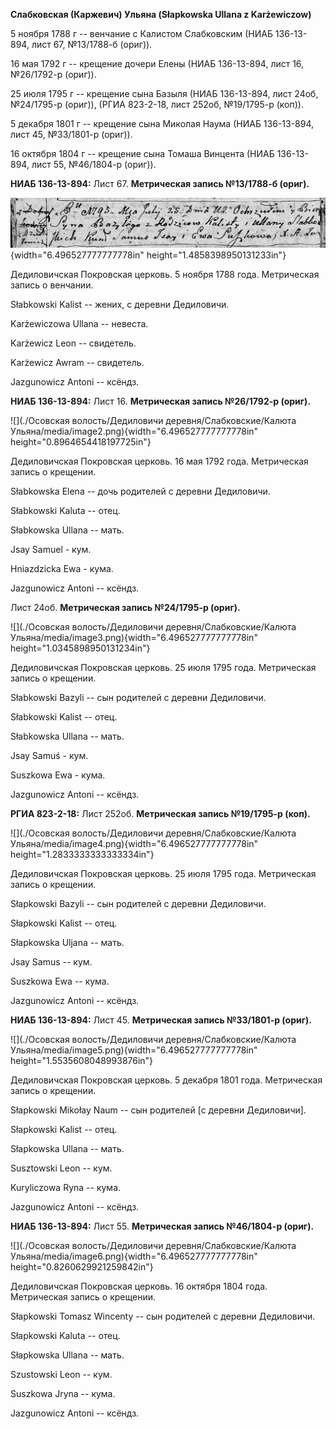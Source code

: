 **Слабковская (Каржевич) Ульяна (Słapkowska Ullana z Karżewiczow)**

5 ноября 1788 г -- венчание с Калистом Слабковским (НИАБ 136-13-894,
лист 67, №13/1788-б (ориг)).

16 мая 1792 г -- крещение дочери Елены (НИАБ 136-13-894, лист 16,
№26/1792-р (ориг)).

25 июля 1795 г -- крещение сына Базыля (НИАБ 136-13-894, лист 24об,
№24/1795-р (ориг)), (РГИА 823-2-18, лист 252об, №19/1795-р (коп)).

5 декабря 1801 г -- крещение сына Миколая Наума (НИАБ 136-13-894, лист
45, №33/1801-р (ориг)).

16 октября 1804 г -- крещение сына Томаша Винцента (НИАБ 136-13-894,
лист 55, №46/1804-р (ориг)).

**НИАБ 136-13-894:** Лист 67. **Метрическая запись №13/1788-б (ориг).**

![](./media/626ed83aa3ebac889ffc571f071458156cd248e0.png){width="6.496527777777778in"
height="1.4858398950131233in"}

Дедиловичская Покровская церковь. 5 ноября 1788 года. Метрическая запись
о венчании.

Słabkowski Kalist -- жених, с деревни Дедиловичи.

Karżewiczowa Ullana -- невеста.

Karżewicz Leon -- свидетель.

Karżewicz Awram -- свидетель.

Jazgunowicz Antoni -- ксёндз.

**НИАБ 136-13-894:** Лист 16. **Метрическая запись №26/1792-р (ориг).**

![](./Осовская волость/Дедиловичи деревня/Слабковские/Калюта Ульяна/media/image2.png){width="6.496527777777778in"
height="0.8964654418197725in"}

Дедиловичская Покровская церковь. 16 мая 1792 года. Метрическая запись о
крещении.

Słabkowska Elena -- дочь родителей с деревни Дедиловичи.

Słabkowski Kaluta -- отец.

Słabkowska Ullana -- мать.

Jsay Samuel - кум.

Hniazdzicka Ewa - кума.

Jazgunowicz Antoni -- ксёндз.

Лист 24об. **Метрическая запись №24/1795-р (ориг).**

![](./Осовская волость/Дедиловичи деревня/Слабковские/Калюта Ульяна/media/image3.png){width="6.496527777777778in"
height="1.0345898950131234in"}

Дедиловичская Покровская церковь. 25 июля 1795 года. Метрическая запись
о крещении.

Słabkowski Bazyli -- сын родителей с деревни Дедиловичи.

Słabkowski Kalist -- отец.

Słabkowska Ullana -- мать.

Jsay Samuś - кум.

Suszkowa Ewa - кума.

Jazgunowicz Antoni -- ксёндз.

**РГИА 823-2-18:** Лист 252об. **Метрическая запись №19/1795-р (коп).**

![](./Осовская волость/Дедиловичи деревня/Слабковские/Калюта Ульяна/media/image4.png){width="6.496527777777778in"
height="1.2833333333333334in"}

Дедиловичская Покровская церковь. 25 июля 1795 года. Метрическая запись
о крещении.

Słapkowski Bazyli -- сын родителей с деревни Дедиловичи.

Słapkowski Kalist -- отец.

Słapkowska Uljana -- мать.

Jsay Samus -- кум.

Suszkowa Ewa -- кума.

Jazgunowicz Antoni -- ксёндз.

**НИАБ 136-13-894:** Лист 45. **Метрическая запись №33/1801-р (ориг).**

![](./Осовская волость/Дедиловичи деревня/Слабковские/Калюта Ульяна/media/image5.png){width="6.496527777777778in"
height="1.5535608048993876in"}

Дедиловичская Покровская церковь. 5 декабря 1801 года. Метрическая
запись о крещении.

Słapkowski Mikołay Naum -- сын родителей \[с деревни Дедиловичи\].

Słapkowski Kalist -- отец.

Słapkowska Ullana -- мать.

Susztowski Leon -- кум.

Kuryliczowa Ryna -- кума.

Jazgunowicz Antoni -- ксёндз.

**НИАБ 136-13-894:** Лист 55. **Метрическая запись №46/1804-р (ориг).**

![](./Осовская волость/Дедиловичи деревня/Слабковские/Калюта Ульяна/media/image6.png){width="6.496527777777778in"
height="0.8260629921259842in"}

Дедиловичская Покровская церковь. 16 октября 1804 года. Метрическая
запись о крещении.

Słapkowski Tomasz Wincenty -- сын родителей с деревни Дедиловичи.

Słapkowski Kaluta -- отец.

Słapkowska Ullana -- мать.

Szustowski Leon -- кум.

Suszkowa Jryna -- кума.

Jazgunowicz Antoni -- ксёндз.
